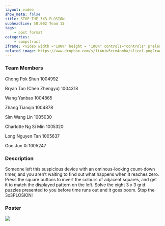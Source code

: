 ```yaml
---
layout: video
show_meta: false
title: STOP THE 3X3-PLOSION
subheadline: 50.002 Team 15
tags:
    - post format
categories:
    - compstruct
iframe: <video width ="100%" height = "100%" controls="controls" preload="metadata" src="https://www.dropbox.com/s/bm2q1kzqmuk16iw/comp%20struct%201D%20team%2015%20video.mp4?raw=1#t=0.5"> Your browser does not support the HTML5 Video element.</video>
related_image: https://www.dropbox.com/s/1i4niw3ccm4nmha/slice1.png?raw=1
---
```


### Team Members

Chong Pok Shun 1004992 

Bryan Tan (Chen Zhengyu)  1004318 

Wang Yanbao 1004865 

Zhang Tianqin 1004878 

Sim Wang Lin 1005030 

Charlotte Ng Si Min  1005320 

Long Nguyen Tan  1005637 

Goo Jun Xi 1005247 

### Description
Someone left this suspicious device with an ominous-looking count-down timer, and you aren’t waiting to find out what happens when it reaches zero. Press the square buttons to invert the colours of adjacent squares, and get it to match the displayed pattern on the left. Solve the eight 3 x 3 grid puzzles presented to you before time runs out and it goes boom. Stop the 3x3PLOSION!

### Poster

<img src="https://www.dropbox.com/s/wnmm2p817o5ufme/1D_CompStruct_poster-03-01.png?raw=1" />
